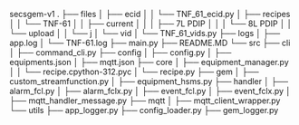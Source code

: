 secsgem-v1
.
├── files
│   ├── ecid
│   │   └── TNF_61_ecid.py
│   ├── recipes
│   │   └── TNF-61
│   │       ├── current
│   │       │   ├── 7L PDIP
│   │       │   └── 8L PDIP
│   │       └── upload
│   │           └── j
│   └── vid
│       └── TNF_61_vids.py
├── logs
│   ├── app.log
│   └── TNF-61.log
├── main.py
├── README.MD
└── src
    ├── cli
    │   ├── command_cli.py
    ├── config
    │   ├── config.py
    │   ├── equipments.json
    │   ├── mqtt.json
    ├── core
    │   ├── equipment_manager.py
    │   │   └── recipe.cpython-312.pyc
    │   └── recipe.py
    ├── gem
    │   ├── custom_streamfunction.py
    │   ├── equipment_hsms.py
    ├── handler
    │   ├── alarm_fcl.py
    │   ├── alarm_fclx.py
    │   ├── event_fcl.py
    │   ├── event_fclx.py
    │   ├── mqtt_handler_message.py
    ├── mqtt
    │   ├── mqtt_client_wrapper.py
    └── utils
        ├── app_logger.py
        ├── config_loader.py
        ├── gem_logger.py


